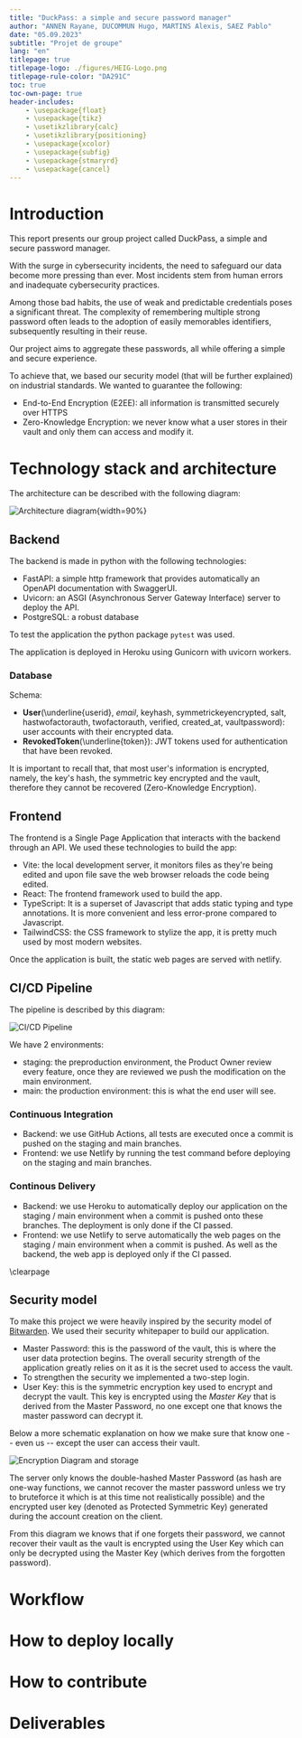 ```yaml
---
title: "DuckPass: a simple and secure password manager"
author: "ANNEN Rayane, DUCOMMUN Hugo, MARTINS Alexis, SAEZ Pablo"
date: "05.09.2023"
subtitle: "Projet de groupe"
lang: "en"
titlepage: true
titlepage-logo: ./figures/HEIG-Logo.png
titlepage-rule-color: "DA291C"
toc: true
toc-own-page: true
header-includes:
    - \usepackage{float}
    - \usepackage{tikz}
    - \usetikzlibrary{calc}
    - \usetikzlibrary{positioning}
    - \usepackage{xcolor}
    - \usepackage{subfig}
    - \usepackage{stmaryrd}
    - \usepackage{cancel}
---
```


# Introduction

This report presents our group project called DuckPass, a simple and secure password manager. 

With the surge in cybersecurity incidents, the need to safeguard our data become more pressing than ever. Most incidents stem from human errors and inadequate cybersecurity practices. 

Among those bad habits, the use of weak and predictable credentials poses a significant threat. The complexity of remembering multiple strong password often leads to the adoption of easily memorables identifiers, subsequently resulting in their reuse.

Our project aims to aggregate these passwords, all while offering a simple and secure experience. 

To achieve that, we based our security model (that will be further explained) on industrial standards. We wanted to guarantee the following:

- End-to-End Encryption (E2EE): all information is transmitted securely over HTTPS
- Zero-Knowledge Encryption: we never know what a user stores in their vault and only them can access and modify it.

# Technology stack and architecture

The architecture can be described with the following diagram:

![Architecture diagram](figures/architecture.png){width=90%}

## Backend

The backend is made in python with the following technologies:

- FastAPI: a simple http framework that provides automatically an OpenAPI documentation with SwaggerUI.
- Uvicorn: an ASGI (Asynchronous Server Gateway Interface) server to deploy the API.
- PostgreSQL: a robust database

To test the application the python package `pytest` was used.

The application is deployed in Heroku using Gunicorn with uvicorn workers. 

### Database

Schema:

- **User**(\underline{userid}, _email_, keyhash, symmetrickeyencrypted, salt, hastwofactorauth, twofactorauth, verified, created_at, vaultpassword): user accounts with their encrypted data.
- **RevokedToken**(\underline{token}): JWT tokens used for authentication that have been revoked.

It is important to recall that, that most user's information is encrypted, namely, the key's hash, the symmetric key encrypted and the vault, therefore they cannot be recovered (Zero-Knowledge Encryption).

## Frontend

The frontend is a Single Page Application that interacts with the backend through an API. We used these technologies to build the app:

- Vite: the local development server, it monitors files as they're being edited and upon file save the web browser reloads the code being edited. 
- React: The frontend framework used to build the app. 
- TypeScript: It is a superset of Javascript that adds static typing and type annotations. It is more convenient and less error-prone compared to Javascript. 
- TailwindCSS: the CSS framework to stylize the app, it is pretty much used by most modern websites.

Once the application is built, the static web pages are served with netlify.

## CI/CD Pipeline

The pipeline is described by this diagram:

![CI/CD Pipeline](./figures/ci-cd-diagram.png)

We have 2 environments: 

- staging: the preproduction environment, the Product Owner review every feature, once they are reviewed we push the modification on the main environment.
- main: the production environment: this is what the end user will see.

### Continuous Integration

- Backend: we use GitHub Actions, all tests are executed once a commit is pushed on the staging and main branches.
- Frontend: we use Netlify by running the test command before deploying on the staging and main branches.

### Continous Delivery

- Backend: we use Heroku to automatically deploy our application on the staging / main environment when a commit is pushed onto these branches. The deployment is only done if the CI passed.
- Frontend: we use Netlify to serve automatically the web pages on the staging / main environment when a commit is pushed. As well as the backend, the web app is deployed only if the CI passed.

\clearpage

## Security model

To make this project we were heavily inspired by the security model of [Bitwarden](https://bitwarden.com/). We used their security whitepaper to build our application. 

- Master Password: this is the password of the vault, this is where the user data protection begins. The overall security strength of the application greatly relies on it as it is the secret used to access the vault. 
- To strengthen the security we implemented a two-step login.
- User Key: this is the symmetric encryption key used to encrypt and decrypt the vault. This key is encrypted using the _Master Key_ that is derived from the Master Password, no one except one that knows the master password can decrypt it. 

Below a more schematic explanation on how we make sure that know one -- even us -- except the user can access their vault.

![Encryption Diagram and storage](figures/encryption-diagram.jpg)

The server only knows the double-hashed Master Password (as hash are one-way functions, we cannot recover the master password unless we try to bruteforce it which is at this time not realistically possible) and the encrypted user key (denoted as Protected Symmetric Key) generated during the account creation on the client.

From this diagram we knows that if one forgets their password, we cannot recover their vault as the vault is encrypted using the User Key which can only be decrypted using the Master Key (which derives from the forgotten password).

# Workflow

# How to deploy locally

# How to contribute

# Deliverables